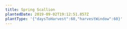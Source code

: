 ```yaml
---
title: Spring Scallion
plantedDate: 2019-09-02T19:12:51.857Z
plantType: '{"daysToHarvest":60,"harvestWindow":60}'
---
```


